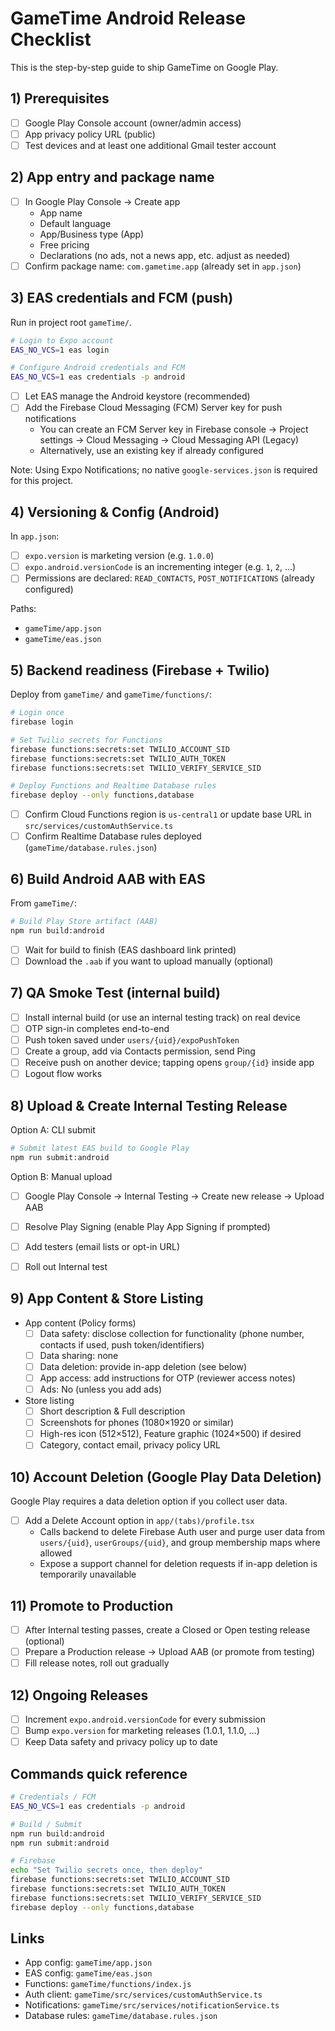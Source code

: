 # GameTime Android Release Checklist

This is the step-by-step guide to ship GameTime on Google Play.

## 1) Prerequisites
- [ ] Google Play Console account (owner/admin access)
- [ ] App privacy policy URL (public)
- [ ] Test devices and at least one additional Gmail tester account

## 2) App entry and package name
- [ ] In Google Play Console → Create app
  - App name
  - Default language
  - App/Business type (App)
  - Free pricing
  - Declarations (no ads, not a news app, etc. adjust as needed)
- [ ] Confirm package name: `com.gametime.app` (already set in `app.json`)

## 3) EAS credentials and FCM (push)
Run in project root `gameTime/`.

```bash
# Login to Expo account
EAS_NO_VCS=1 eas login

# Configure Android credentials and FCM
EAS_NO_VCS=1 eas credentials -p android
```
- [ ] Let EAS manage the Android keystore (recommended)
- [ ] Add the Firebase Cloud Messaging (FCM) Server key for push notifications
  - You can create an FCM Server key in Firebase console → Project settings → Cloud Messaging → Cloud Messaging API (Legacy)
  - Alternatively, use an existing key if already configured

Note: Using Expo Notifications; no native `google-services.json` is required for this project.

## 4) Versioning & Config (Android)
In `app.json`:
- [ ] `expo.version` is marketing version (e.g. `1.0.0`)
- [ ] `expo.android.versionCode` is an incrementing integer (e.g. `1`, `2`, …)
- [ ] Permissions are declared: `READ_CONTACTS`, `POST_NOTIFICATIONS` (already configured)

Paths:
- `gameTime/app.json`
- `gameTime/eas.json`

## 5) Backend readiness (Firebase + Twilio)
Deploy from `gameTime/` and `gameTime/functions/`:

```bash
# Login once
firebase login

# Set Twilio secrets for Functions
firebase functions:secrets:set TWILIO_ACCOUNT_SID
firebase functions:secrets:set TWILIO_AUTH_TOKEN
firebase functions:secrets:set TWILIO_VERIFY_SERVICE_SID

# Deploy Functions and Realtime Database rules
firebase deploy --only functions,database
```

- [ ] Confirm Cloud Functions region is `us-central1` or update base URL in `src/services/customAuthService.ts`
- [ ] Confirm Realtime Database rules deployed (`gameTime/database.rules.json`)

## 6) Build Android AAB with EAS
From `gameTime/`:
```bash
# Build Play Store artifact (AAB)
npm run build:android
```
- [ ] Wait for build to finish (EAS dashboard link printed)
- [ ] Download the `.aab` if you want to upload manually (optional)

## 7) QA Smoke Test (internal build)
- [ ] Install internal build (or use an internal testing track) on real device
- [ ] OTP sign-in completes end-to-end
- [ ] Push token saved under `users/{uid}/expoPushToken`
- [ ] Create a group, add via Contacts permission, send Ping
- [ ] Receive push on another device; tapping opens `group/{id}` inside app
- [ ] Logout flow works

## 8) Upload & Create Internal Testing Release
Option A: CLI submit
```bash
# Submit latest EAS build to Google Play
npm run submit:android
```
Option B: Manual upload
- [ ] Google Play Console → Internal Testing → Create new release → Upload AAB

- [ ] Resolve Play Signing (enable Play App Signing if prompted)
- [ ] Add testers (email lists or opt-in URL)
- [ ] Roll out Internal test

## 9) App Content & Store Listing
- App content (Policy forms)
  - [ ] Data safety: disclose collection for functionality (phone number, contacts if used, push token/identifiers)
  - [ ] Data sharing: none
  - [ ] Data deletion: provide in-app deletion (see below)
  - [ ] App access: add instructions for OTP (reviewer access notes)
  - [ ] Ads: No (unless you add ads)
- Store listing
  - [ ] Short description & Full description
  - [ ] Screenshots for phones (1080×1920 or similar)
  - [ ] High-res icon (512×512), Feature graphic (1024×500) if desired
  - [ ] Category, contact email, privacy policy URL

## 10) Account Deletion (Google Play Data Deletion)
Google Play requires a data deletion option if you collect user data.
- [ ] Add a Delete Account option in `app/(tabs)/profile.tsx`
  - Calls backend to delete Firebase Auth user and purge user data from `users/{uid}`, `userGroups/{uid}`, and group membership maps where allowed
  - Expose a support channel for deletion requests if in-app deletion is temporarily unavailable

## 11) Promote to Production
- [ ] After Internal testing passes, create a Closed or Open testing release (optional)
- [ ] Prepare a Production release → Upload AAB (or promote from testing)
- [ ] Fill release notes, roll out gradually

## 12) Ongoing Releases
- [ ] Increment `expo.android.versionCode` for every submission
- [ ] Bump `expo.version` for marketing releases (1.0.1, 1.1.0, …)
- [ ] Keep Data safety and privacy policy up to date

## Commands quick reference
```bash
# Credentials / FCM
EAS_NO_VCS=1 eas credentials -p android

# Build / Submit
npm run build:android
npm run submit:android

# Firebase
echo "Set Twilio secrets once, then deploy"
firebase functions:secrets:set TWILIO_ACCOUNT_SID
firebase functions:secrets:set TWILIO_AUTH_TOKEN
firebase functions:secrets:set TWILIO_VERIFY_SERVICE_SID
firebase deploy --only functions,database
```

## Links
- App config: `gameTime/app.json`
- EAS config: `gameTime/eas.json`
- Functions: `gameTime/functions/index.js`
- Auth client: `gameTime/src/services/customAuthService.ts`
- Notifications: `gameTime/src/services/notificationService.ts`
- Database rules: `gameTime/database.rules.json`
